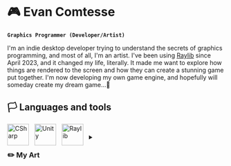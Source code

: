 # 🎮 Evan Comtesse

**`Graphics Programmer (Developer/Artist)`**

I'm an indie desktop developer trying to understand the secrets of graphics programming, and most of all, I'm an artist. 
I've been using [Raylib](https://www.raylib.com) since April 2023, and it changed my life, literally. It made me want to 
explore how things are rendered to the screen and how they can create a stunning game put together. 
I'm now developing my own game engine, and hopefully will someday create my dream game...👾

## 🏳️ Languages and tools

<img align="left" alt="CSharp" width="50px" style="padding-right:10px;" src="https://cdn.jsdelivr.net/gh/devicons/devicon@latest/icons/csharp/csharp-original.svg"/>
<img align="left" alt="Unity" width="50px" style="padding-right:10px;" src="https://cdn.jsdelivr.net/gh/devicons/devicon@latest/icons/unity/unity-original.svg"/>
<img align="left" alt="Raylib" width="50px" style="padding-right:10px;" src="https://github.com/raysan5/raylib/raw/master/logo/raylib_logo_animation.gif"/>

#

##

<details>
  <summary><h3>✏️ My Art</h3></summary>
  Art is something I believe should require a minimum amount of talent. Unfortunately, most "artists" these days don't even 
  try, they just call the pair of glasses laying on the counter art. That's what it is. So I decided to learn by myself, trying 
  to improve my technique each time, to learn from what I did wrong on the latter. My art consists of drawing real people with 
  the most realism possible, all that with only colored pencils. Now I don't have much pieces to be proud of, but trust me, 
  I'm working on something so big, it sure is going to be my best one ever. Stay tuned.
</details>
